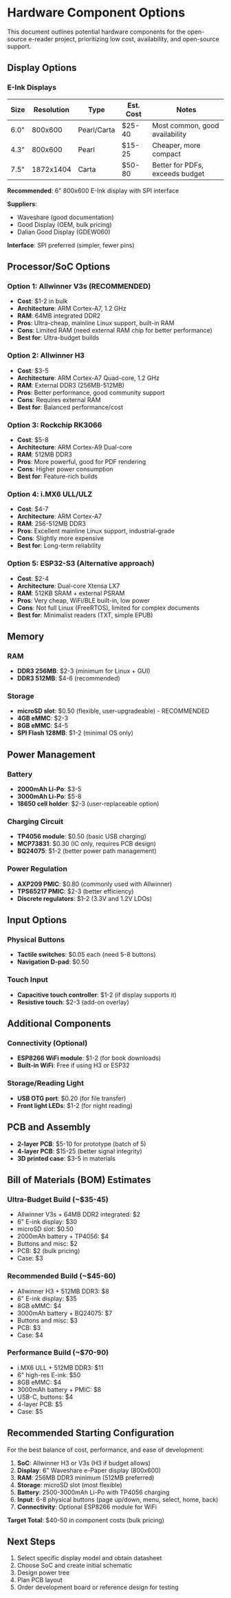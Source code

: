 # Hardware Component Options

This document outlines potential hardware components for the open-source e-reader project, prioritizing low cost, availability, and open-source support.

## Display Options

### E-Ink Displays

| Size | Resolution | Type | Est. Cost | Notes |
|------|-----------|------|-----------|-------|
| 6.0" | 800x600 | Pearl/Carta | $25-40 | Most common, good availability |
| 4.3" | 800x600 | Pearl | $15-25 | Cheaper, more compact |
| 7.5" | 1872x1404 | Carta | $50-80 | Better for PDFs, exceeds budget |

**Recommended**: 6" 800x600 E-Ink display with SPI interface

**Suppliers**:
- Waveshare (good documentation)
- Good Display (OEM, bulk pricing)
- Dalian Good Display (GDEW060)

**Interface**: SPI preferred (simpler, fewer pins)

## Processor/SoC Options

### Option 1: Allwinner V3s (RECOMMENDED)
- **Cost**: $1-2 in bulk
- **Architecture**: ARM Cortex-A7, 1.2 GHz
- **RAM**: 64MB integrated DDR2
- **Pros**: Ultra-cheap, mainline Linux support, built-in RAM
- **Cons**: Limited RAM (need external RAM chip for better performance)
- **Best for**: Ultra-budget builds

### Option 2: Allwinner H3
- **Cost**: $3-5
- **Architecture**: ARM Cortex-A7 Quad-core, 1.2 GHz
- **RAM**: External DDR3 (256MB-512MB)
- **Pros**: Better performance, good community support
- **Cons**: Requires external RAM
- **Best for**: Balanced performance/cost

### Option 3: Rockchip RK3066
- **Cost**: $5-8
- **Architecture**: ARM Cortex-A9 Dual-core
- **RAM**: 512MB DDR3
- **Pros**: More powerful, good for PDF rendering
- **Cons**: Higher power consumption
- **Best for**: Feature-rich builds

### Option 4: i.MX6 ULL/ULZ
- **Cost**: $4-7
- **Architecture**: ARM Cortex-A7
- **RAM**: 256-512MB DDR3
- **Pros**: Excellent mainline Linux support, industrial-grade
- **Cons**: Slightly more expensive
- **Best for**: Long-term reliability

### Option 5: ESP32-S3 (Alternative approach)
- **Cost**: $2-4
- **Architecture**: Dual-core Xtensa LX7
- **RAM**: 512KB SRAM + external PSRAM
- **Pros**: Very cheap, WiFi/BLE built-in, low power
- **Cons**: Not full Linux (FreeRTOS), limited for complex documents
- **Best for**: Minimalist readers (TXT, simple EPUB)

## Memory

### RAM
- **DDR3 256MB**: $2-3 (minimum for Linux + GUI)
- **DDR3 512MB**: $4-6 (recommended)

### Storage
- **microSD slot**: $0.50 (flexible, user-upgradeable) - RECOMMENDED
- **4GB eMMC**: $2-3
- **8GB eMMC**: $4-5
- **SPI Flash 128MB**: $1-2 (minimal OS only)

## Power Management

### Battery
- **2000mAh Li-Po**: $3-5
- **3000mAh Li-Po**: $5-8
- **18650 cell holder**: $2-3 (user-replaceable option)

### Charging Circuit
- **TP4056 module**: $0.50 (basic USB charging)
- **MCP73831**: $0.30 (IC only, requires PCB design)
- **BQ24075**: $1-2 (better power path management)

### Power Regulation
- **AXP209 PMIC**: $0.80 (commonly used with Allwinner)
- **TPS65217 PMIC**: $2-3 (better efficiency)
- **Discrete regulators**: $1-2 (3.3V and 1.2V LDOs)

## Input Options

### Physical Buttons
- **Tactile switches**: $0.05 each (need 5-8 buttons)
- **Navigation D-pad**: $0.50

### Touch Input
- **Capacitive touch controller**: $1-2 (if display supports it)
- **Resistive touch**: $2-3 (add-on overlay)

## Additional Components

### Connectivity (Optional)
- **ESP8266 WiFi module**: $1-2 (for book downloads)
- **Built-in WiFi**: Free if using H3 or ESP32

### Storage/Reading Light
- **USB OTG port**: $0.20 (for file transfer)
- **Front light LEDs**: $1-2 (for night reading)

## PCB and Assembly

- **2-layer PCB**: $5-10 for prototype (batch of 5)
- **4-layer PCB**: $15-25 (better signal integrity)
- **3D printed case**: $3-5 in materials

## Bill of Materials (BOM) Estimates

### Ultra-Budget Build (~$35-45)
- Allwinner V3s + 64MB DDR2 integrated: $2
- 6" E-ink display: $30
- microSD slot: $0.50
- 2000mAh battery + TP4056: $4
- Buttons and misc: $2
- PCB: $2 (bulk pricing)
- Case: $3

### Recommended Build (~$45-60)
- Allwinner H3 + 512MB DDR3: $8
- 6" E-ink display: $35
- 8GB eMMC: $4
- 3000mAh battery + BQ24075: $7
- Buttons and misc: $3
- PCB: $3
- Case: $4

### Performance Build (~$70-90)
- i.MX6 ULL + 512MB DDR3: $11
- 6" high-res E-ink: $50
- 8GB eMMC: $4
- 3000mAh battery + PMIC: $8
- USB-C, buttons: $4
- 4-layer PCB: $5
- Case: $5

## Recommended Starting Configuration

For the best balance of cost, performance, and ease of development:

1. **SoC**: Allwinner H3 or V3s (H3 if budget allows)
2. **Display**: 6" Waveshare e-Paper display (800x600)
3. **RAM**: 256MB DDR3 minimum (512MB preferred)
4. **Storage**: microSD slot (most flexible)
5. **Battery**: 2500-3000mAh Li-Po with TP4056 charging
6. **Input**: 6-8 physical buttons (page up/down, menu, select, home, back)
7. **Connectivity**: Optional ESP8266 module for WiFi

**Target Total**: $40-50 in component costs (bulk pricing)

## Next Steps

1. Select specific display model and obtain datasheet
2. Choose SoC and create initial schematic
3. Design power tree
4. Plan PCB layout
5. Order development board or reference design for testing
